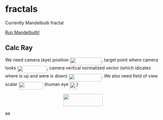 # fractals
Currently Mandelbulb fractal

[Run Mandelbulb!](http://htmlpreview.github.io/?https://github.com/kamil-kielczewski/fractals/blob/master/mandelbulb.html)

## Calc Ray

We need camera (eye) position <img src="/tex/aa8c9e85859fed292448366075e2d440.svg?invert_in_darkmode&sanitize=true" align=middle width=102.69020849999998pt height=24.65753399999998pt/>, target point where camera looks <img src="/tex/6f8a80a98c912736c6b7761827d9ea64.svg?invert_in_darkmode&sanitize=true" align=middle width=95.81804759999999pt height=24.65753399999998pt/>, camera vertical normalized vector (which idicates where is up and were is down)  <img src="/tex/9c727e12ae0a19f27bff3d6debfd690c.svg?invert_in_darkmode&sanitize=true" align=middle width=106.30502519999997pt height=24.65753399999998pt/>. We also need field of view scalar <img src="/tex/ff73c224f59f9c37802c1c71f6b4b819.svg?invert_in_darkmode&sanitize=true" align=middle width=79.22372039999998pt height=24.65753399999998pt/> (human eye <img src="/tex/4a28118860aa1eb20069d4407d78e740.svg?invert_in_darkmode&sanitize=true" align=middle width=23.173613099999997pt height=22.63850490000001pt/>)

<p align="center"><img src="/tex/32737e0a8d5a4cf32ba3ab1b74902ab7.svg?invert_in_darkmode&sanitize=true" align=middle width=127.9847844pt height=39.452455349999994pt/></p>


aa
